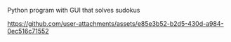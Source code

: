 Python program with GUI that solves sudokus

https://github.com/user-attachments/assets/e85e3b52-b2d5-430d-a984-0ec516c71552
